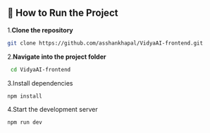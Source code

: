 ## 🚀 How to Run the Project

1.**Clone the repository**
   ```bash
   git clone https://github.com/asshankhapal/VidyaAI-frontend.git
```
2.**Navigate into the project folder**
  ```bash
   cd VidyaAI-frontend
```
3.Install dependencies
```bash
npm install
```

4.Start the development server
```bash
npm run dev
```

 

